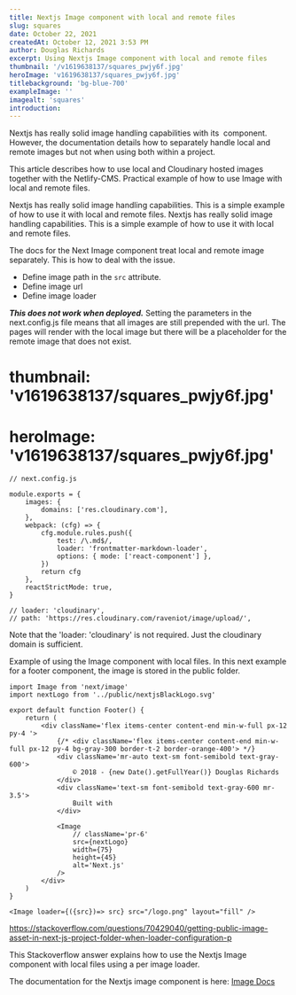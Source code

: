 ```yaml
---
title: Nextjs Image component with local and remote files
slug: squares
date: October 22, 2021
createdAt: October 12, 2021 3:53 PM
author: Douglas Richards
excerpt: Using Nextjs Image component with local and remote files
thumbnail: '/v1619638137/squares_pwjy6f.jpg'
heroImage: 'v1619638137/squares_pwjy6f.jpg'
titlebackground: 'bg-blue-700'
exampleImage: ''
imagealt: 'squares'
introduction:
---
```


Nextjs has really solid image handling capabilities with its <Image> component. However, the documentation details how to separately handle local and remote images but not when using both within a project.

This article describes how to use local and Cloudinary hosted images together with the Netlify-CMS. Practical example of how to use Image with local and remote files.

Nextjs has really solid image handling capabilities. This is a simple example of how to use it with local and remote files. Nextjs has really solid image handling capabilities. This is a simple example of how to use it with local and remote files.

The docs for the Next Image component treat local and remote image separately. This is how to deal with the issue.

- Define image path in the `src` attribute.
- Define image url
- Define image loader

**_This does not work when deployed._**
Setting the parameters in the next.config.js file means that all images are still prepended with the url. The pages will render with the local image but there will be a placeholder for the remote image that does not exist.

# thumbnail: 'v1619638137/squares_pwjy6f.jpg'

# heroImage: 'v1619638137/squares_pwjy6f.jpg'

```
// next.config.js

module.exports = {
	images: {
		domains: ['res.cloudinary.com'],
	},
	webpack: (cfg) => {
		cfg.module.rules.push({
			test: /\.md$/,
			loader: 'frontmatter-markdown-loader',
			options: { mode: ['react-component'] },
		})
		return cfg
	},
	reactStrictMode: true,
}

// loader: 'cloudinary',
// path: 'https://res.cloudinary.com/raveniot/image/upload/',
```

Note that the 'loader: 'cloudinary' is not required. Just the cloudinary domain is sufficient.

Example of using the Image component with local files. In this next example for a footer component, the image is stored in the public folder.

```
import Image from 'next/image'
import nextLogo from '../public/nextjsBlackLogo.svg'

export default function Footer() {
	return (
		<div className='flex items-center content-end min-w-full px-12 py-4 '>
			{/* <div className='flex items-center content-end min-w-full px-12 py-4 bg-gray-300 border-t-2 border-orange-400'> */}
			<div className='mr-auto text-sm font-semibold text-gray-600'>
				© 2018 - {new Date().getFullYear()} Douglas Richards
			</div>
			<div className='text-sm font-semibold text-gray-600 mr-3.5'>
				Built with
			</div>

			<Image
				// className='pr-6'
				src={nextLogo}
				width={75}
				height={45}
				alt='Next.js'
			/>
		</div>
	)
}
```

```
<Image loader={({src})=> src} src="/logo.png" layout="fill" />
```

https://stackoverflow.com/questions/70429040/getting-public-image-asset-in-next-js-project-folder-when-loader-configuration-p

This Stackoverflow answer explains how to use the Nextjs Image component with local files using a per image loader.

The documentation for the Nextjs image component is here: [Image Docs](https://nextjs.org/docs/advanced-features/custom-server-side-rendering#image-component)

